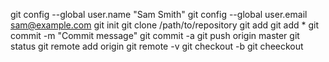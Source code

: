 git config --global user.name "Sam Smith"
git config --global user.email sam@example.com
git init
git clone /path/to/repository
git add <filename>
git add *
  git commit -m "Commit message"
git commit -a
  git push origin master
git status
  git remote add origin <server>
  git remote -v
  git checkout -b <branchname>
  git cheeckout <branchname>
  
